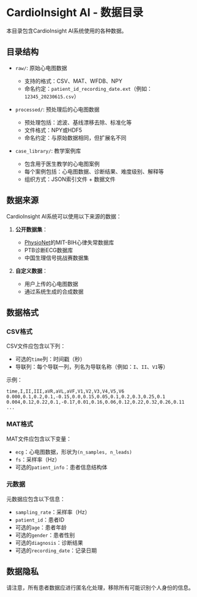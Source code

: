 # CardioInsight AI - 数据目录

本目录包含CardioInsight AI系统使用的各种数据。

## 目录结构

- `raw/`: 原始心电图数据
  - 支持的格式：CSV、MAT、WFDB、NPY
  - 命名约定：`patient_id_recording_date.ext`（例如：`12345_20230615.csv`）

- `processed/`: 预处理后的心电图数据
  - 预处理包括：滤波、基线漂移去除、标准化等
  - 文件格式：NPY或HDF5
  - 命名约定：与原始数据相同，但扩展名不同

- `case_library/`: 教学案例库
  - 包含用于医生教学的心电图案例
  - 每个案例包括：心电图数据、诊断结果、难度级别、解释等
  - 组织方式：JSON索引文件 + 数据文件

## 数据来源

CardioInsight AI系统可以使用以下来源的数据：

1. **公开数据集**：
   - [PhysioNet](https://physionet.org/)的MIT-BIH心律失常数据库
   - PTB诊断ECG数据库
   - 中国生理信号挑战赛数据集

2. **自定义数据**：
   - 用户上传的心电图数据
   - 通过系统生成的合成数据

## 数据格式

### CSV格式

CSV文件应包含以下列：
- 可选的`time`列：时间戳（秒）
- 导联列：每个导联一列，列名为导联名称（例如：`I`、`II`、`V1`等）

示例：
```
time,I,II,III,aVR,aVL,aVF,V1,V2,V3,V4,V5,V6
0.000,0.1,0.2,0.1,-0.15,0.0,0.15,0.05,0.1,0.2,0.3,0.25,0.1
0.004,0.12,0.22,0.1,-0.17,0.01,0.16,0.06,0.12,0.22,0.32,0.26,0.11
...
```

### MAT格式

MAT文件应包含以下变量：
- `ecg`：心电图数据，形状为`(n_samples, n_leads)`
- `fs`：采样率（Hz）
- 可选的`patient_info`：患者信息结构体

### 元数据

元数据应包含以下信息：
- `sampling_rate`：采样率（Hz）
- `patient_id`：患者ID
- 可选的`age`：患者年龄
- 可选的`gender`：患者性别
- 可选的`diagnosis`：诊断结果
- 可选的`recording_date`：记录日期

## 数据隐私

请注意，所有患者数据应进行匿名化处理，移除所有可能识别个人身份的信息。

